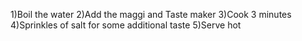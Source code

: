 1)Boil the water
2)Add the maggi and Taste maker
3)Cook 3 minutes
4)Sprinkles of salt for some additional taste
5)Serve hot
